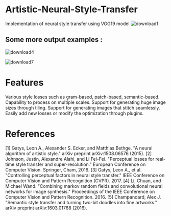 # Artistic-Neural-Style-Transfer
Implementation of neural style transfer using  VGG19 model
![download1](https://user-images.githubusercontent.com/34827128/59627192-452ae000-915b-11e9-9a2b-474ded68ebdd.png)
## Some more output examples :

![download4](https://user-images.githubusercontent.com/34827128/59633820-000eaa00-916b-11e9-96d7-d8636570ead1.png)

![download7](https://user-images.githubusercontent.com/34827128/59633840-0a30a880-916b-11e9-8f9a-08478ad09cd9.png)

# Features

Various style losses such as gram-based, patch-based, semantic-based.
Capability to process on multiple scales.
Support for generating huge image sizes through tiling.
Support for generating images that stitch seamlessly.
Easily add new losses or modify the optimization through plugins.
# References

[1] Gatys, Leon A., Alexander S. Ecker, and Matthias Bethge. "A neural algorithm of artistic style." arXiv preprint arXiv:1508.06576 (2015).
[2] Johnson, Justin, Alexandre Alahi, and Li Fei-Fei. "Perceptual losses for real-time style transfer and super-resolution." European Conference on Computer Vision. Springer, Cham, 2016.
[3] Gatys, Leon A., et al. "Controlling perceptual factors in neural style transfer." IEEE Conference on Computer Vision and Pattern Recognition (CVPR). 2017.
[4] Li, Chuan, and Michael Wand. "Combining markov random fields and convolutional neural networks for image synthesis." Proceedings of the IEEE Conference on Computer Vision and Pattern Recognition. 2016.
[5] Champandard, Alex J. "Semantic style transfer and turning two-bit doodles into fine artworks." arXiv preprint arXiv:1603.01768 (2016).



